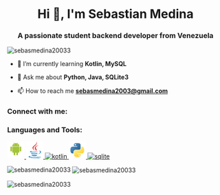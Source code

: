 <h1 align="center">Hi 👋, I'm Sebastian Medina</h1>
<h3 align="center">A passionate student backend developer from Venezuela</h3>

<p align="left"> <img src="https://komarev.com/ghpvc/?username=sebasmedina20033&label=Profile%20views&color=0e75b6&style=flat" alt="sebasmedina20033" /> </p>

- 🌱 I’m currently learning **Kotlin, MySQL**

- 💬 Ask me about **Python, Java, SQLite3**

- 📫 How to reach me **sebasmedina2003@gmail.com**

<h3 align="left">Connect with me:</h3>
<p align="left">
</p>

<h3 align="left">Languages and Tools:</h3>
<p align="left"> <a href="https://developer.android.com" target="_blank" rel="noreferrer"> <img src="https://raw.githubusercontent.com/devicons/devicon/master/icons/android/android-original-wordmark.svg" alt="android" width="40" height="40"/> </a> <a href="https://www.java.com" target="_blank" rel="noreferrer"> <img src="https://raw.githubusercontent.com/devicons/devicon/master/icons/java/java-original.svg" alt="java" width="40" height="40"/> </a> <a href="https://kotlinlang.org" target="_blank" rel="noreferrer"> <img src="https://www.vectorlogo.zone/logos/kotlinlang/kotlinlang-icon.svg" alt="kotlin" width="40" height="40"/> </a> <a href="https://www.python.org" target="_blank" rel="noreferrer"> <img src="https://raw.githubusercontent.com/devicons/devicon/master/icons/python/python-original.svg" alt="python" width="40" height="40"/> </a> <a href="https://www.sqlite.org/" target="_blank" rel="noreferrer"> <img src="https://www.vectorlogo.zone/logos/sqlite/sqlite-icon.svg" alt="sqlite" width="40" height="40"/> </a> </p>

<p><img align="left" src="https://github-readme-stats.vercel.app/api/top-langs?username=sebasmedina20033&show_icons=true&locale=en&layout=compact" alt="sebasmedina20033" /></p>

<p>&nbsp;<img align="center" src="https://github-readme-stats.vercel.app/api?username=sebasmedina20033&show_icons=true&locale=en" alt="sebasmedina20033" /></p>

<p><img align="center" src="https://github-readme-streak-stats.herokuapp.com/?user=sebasmedina20033&" alt="sebasmedina20033" /></p>
